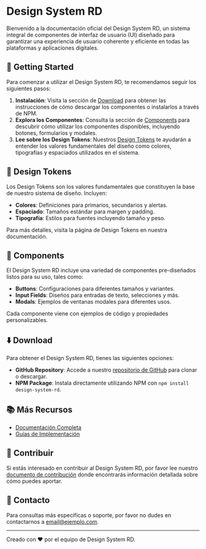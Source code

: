 # Design System RD

Bienvenido a la documentación oficial del Design System RD, un sistema integral de componentes de interfaz de usuario (UI) diseñado para garantizar una experiencia de usuario coherente y eficiente en todas las plataformas y aplicaciones digitales.

## 🚀 Getting Started

Para comenzar a utilizar el Design System RD, te recomendamos seguir los siguientes pasos:

1. **Instalación**: Visita la sección de [Download](#download) para obtener las instrucciones de cómo descargar los componentes o instalarlos a través de NPM.
2. **Explora los Componentes**: Consulta la sección de [Components](#components) para descubrir cómo utilizar los componentes disponibles, incluyendo botones, formularios y modales.
3. **Lee sobre los Design Tokens**: Nuestros [Design Tokens](#design-tokens) te ayudarán a entender los valores fundamentales del diseño como colores, tipografías y espaciados utilizados en el sistema.

## 🔗 Design Tokens

Los Design Tokens son los valores fundamentales que constituyen la base de nuestro sistema de diseño. Incluyen:

- **Colores**: Definiciones para primarios, secundarios y alertas.
- **Espaciado**: Tamaños estándar para margen y padding.
- **Tipografía**: Estilos para fuentes incluyendo tamaño y peso.

Para más detalles, visita la página de Design Tokens en nuestra documentación.

## 🧩 Components

El Design System RD incluye una variedad de componentes pre-diseñados listos para su uso, tales como:

- **Buttons**: Configuraciones para diferentes tamaños y variantes.
- **Input Fields**: Diseños para entradas de texto, selecciones y más.
- **Modals**: Ejemplos de ventanas modales para diferentes usos.

Cada componente viene con ejemplos de código y propiedades personalizables.

## ⬇️ Download

Para obtener el Design System RD, tienes las siguientes opciones:

- **GitHub Repository**: Accede a nuestro [repositorio de GitHub](https://github.com/link-to-repo) para clonar o descargar.
- **NPM Package**: Instala directamente utilizando NPM con `npm install design-system-rd`.

## 📚 Más Recursos

- [Documentación Completa](https://link-to-full-docs.com)
- [Guías de Implementación](https://link-to-implementation-guides.com)

## 🤝 Contribuir

Si estás interesado en contribuir al Design System RD, por favor lee nuestro [documento de contribución](https://github.com/link-to-repo/CONTRIBUTING.md) donde encontrarás información detallada sobre cómo puedes aportar.

## 💌 Contacto

Para consultas más específicas o soporte, por favor no dudes en contactarnos a [email@ejemplo.com](mailto:email@ejemplo.com).

---

Creado con ❤️ por el equipo de Design System RD.

